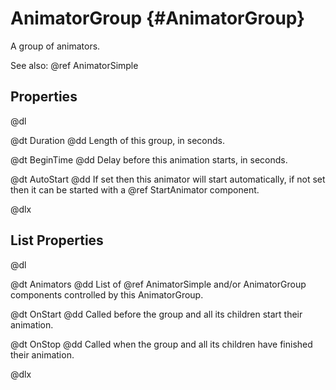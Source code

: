 # AnimatorGroup {#AnimatorGroup}

A group of animators.

See also: @ref AnimatorSimple

## Properties

@dl

@dt Duration
@dd Length of this group, in seconds.

@dt BeginTime
@dd Delay before this animation starts, in seconds.

@dt AutoStart
@dd If set then this animator will start automatically, if not set then it can be started with a @ref StartAnimator component.

@dlx

## List Properties

@dl

@dt Animators
@dd List of @ref AnimatorSimple and/or AnimatorGroup components controlled by this AnimatorGroup.

@dt OnStart
@dd Called before the group and all its children start their animation.

@dt OnStop
@dd Called when the group and all its children have finished their animation.

@dlx
